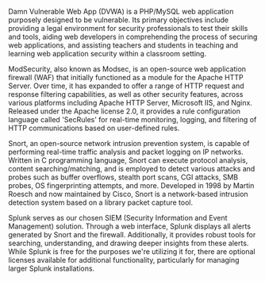 Damn Vulnerable Web App (DVWA) is a PHP/MySQL web application purposely designed to be vulnerable. Its primary objectives include providing a legal environment for security professionals to test their skills and tools, aiding web developers in comprehending the process of securing web applications, and assisting teachers and students in teaching and learning web application security within a classroom setting.

ModSecurity, also known as Modsec, is an open-source web application firewall (WAF) that initially functioned as a module for the Apache HTTP Server. Over time, it has expanded to offer a range of HTTP request and response filtering capabilities, as well as other security features, across various platforms including Apache HTTP Server, Microsoft IIS, and Nginx. Released under the Apache license 2.0, it provides a rule configuration language called 'SecRules' for real-time monitoring, logging, and filtering of HTTP communications based on user-defined rules.

Snort, an open-source network intrusion prevention system, is capable of performing real-time traffic analysis and packet logging on IP networks. Written in C programming language, Snort can execute protocol analysis, content searching/matching, and is employed to detect various attacks and probes such as buffer overflows, stealth port scans, CGI attacks, SMB probes, OS fingerprinting attempts, and more. Developed in 1998 by Martin Roesch and now maintained by Cisco, Snort is a network-based intrusion detection system based on a library packet capture tool.

Splunk serves as our chosen SIEM (Security Information and Event Management) solution. Through a web interface, Splunk displays all alerts generated by Snort and the firewall. Additionally, it provides robust tools for searching, understanding, and drawing deeper insights from these alerts. While Splunk is free for the purposes we're utilizing it for, there are optional licenses available for additional functionality, particularly for managing larger Splunk installations.
